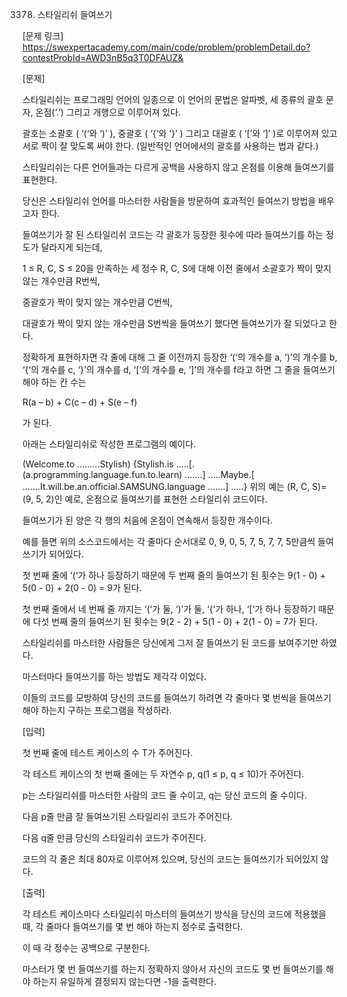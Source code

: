 3378. 스타일리쉬 들여쓰기

[문제 링크]
https://swexpertacademy.com/main/code/problem/problemDetail.do?contestProbId=AWD3nB5q3T0DFAUZ&

[문제]

스타일리쉬는 프로그래밍 언어의 일종으로 이 언어의 문법은 알파벳, 세 종류의 괄호 문자, 온점(‘.’) 그리고 개행으로 이루어져 있다.

괄호는 소괄호 ( ‘(‘와 ‘)’ ), 중괄호 ( ‘{‘와 ‘}’ ) 그리고 대괄호 ( ‘[’와 ‘]’ )로 이루어져 있고 서로 짝이 잘 맞도록 써야 한다. (일반적인 언어에서의 괄호를 사용하는 법과 같다.)

스타일리쉬는 다른 언어들과는 다르게 공백을 사용하지 않고 온점를 이용해 들여쓰기를 표현한다.

당신은 스타일리쉬 언어를 마스터한 사람들을 방문하여 효과적인 들여쓰기 방법을 배우고자 한다.

들여쓰기가 잘 된 스타일리쉬 코드는 각 괄호가 등장한 횟수에 따라 들여쓰기를 하는 정도가 달라지게 되는데,

1 ≤ R, C, S ≤ 20을 만족하는 세 정수 R, C, S에 대해 이전 줄에서 소괄호가 짝이 맞지 않는 개수만큼 R번씩,

중괄호가 짝이 맞지 않는 개수만큼 C번씩,

대괄호가 짝이 맞지 않는 개수만큼 S번씩을 들여쓰기 했다면 들여쓰기가 잘 되었다고 한다.

정확하게 표현하자면 각 줄에 대해 그 줄 이전까지 등장한 ‘(‘의 개수를 a, ‘)’의 개수를 b, ‘{‘의 개수를 c, ‘}’의 개수를 d, ‘[‘의 개수를 e, ‘]’의 개수를 f라고 하면 그 줄을 들여쓰기 해야 하는 칸 수는

R(a – b) + C(c – d) + S(e – f)

가 된다.

아래는 스타일리쉬로 작성한 프로그램의 예이다.
 
(Welcome.to
.........Stylish)
{Stylish.is
.....[.(a.programming.language.fun.to.learn)
.......]
.....Maybe.[
.......It.will.be.an.official.SAMSUNG.language
.......]
.....}
위의 예는 (R, C, S)=(9, 5, 2)인 예로, 온점으로 들여쓰기를 표현한 스타일리쉬 코드이다.

들여쓰기가 된 양은 각 행의 처음에 온점이 연속해서 등장한 개수이다.

예를 들면 위의 소스코드에서는 각 줄마다 순서대로 0, 9, 0, 5, 7, 5, 7, 7, 5만큼씩 들여쓰기가 되어있다.

첫 번째 줄에 ‘(‘가 하나 등장하기 때문에 두 번째 줄의 들여쓰기 된 횟수는 9(1 - 0) + 5(0 - 0) + 2(0 - 0) = 9가 된다.

첫 번째 줄에서 네 번째 줄 까지는 ‘(‘가 둘, ‘)’가 둘, ‘{‘가 하나, ‘[‘가 하나 등장하기 때문에 다섯 번째 줄의 들여쓰기 된 횟수는 9(2 - 2) + 5(1 - 0) + 2(1 - 0) = 7가 된다.

스타일리쉬를 마스터한 사람들은 당신에게 그저 잘 들여쓰기 된 코드를 보여주기만 하였다.

마스터마다 들여쓰기를 하는 방법도 제각각 이었다.

이들의 코드를 모방하여 당신의 코드를 들여쓰기 하려면 각 줄마다 몇 번씩을 들여쓰기 해야 하는지 구하는 프로그램을 작성하라.


[입력]

첫 번째 줄에 테스트 케이스의 수 T가 주어진다.

각 테스트 케이스의 첫 번째 줄에는 두 자연수 p, q(1 ≤ p, q ≤ 10)가 주어진다.

p는 스타일리쉬를 마스터한 사람의 코드 줄 수이고, q는 당신 코드의 줄 수이다.

다음 p줄 만큼 잘 들여쓰기된 스타일리쉬 코드가 주어진다.

다음 q줄 만큼 당신의 스타일리쉬 코드가 주어진다.

코드의 각 줄은 최대 80자로 이루어져 있으며, 당신의 코드는 들여쓰기가 되어있지 않다.


[출력]

각 테스트 케이스마다 스타일리쉬 마스터의 들여쓰기 방식을 당신의 코드에 적용했을 때, 각 줄마다 들여쓰기를 몇 번 해야 하는지 정수로 출력한다.

이 때 각 정수는 공백으로 구분한다.

마스터가 몇 번 들여쓰기를 하는지 정확하지 않아서 자신의 코드도 몇 번 들여쓰기를 해야 하는지 유일하게 결정되지 않는다면 -1을 출력한다.
